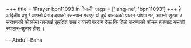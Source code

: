 +++
title = 'Prayer bpn11093 in नेपाली'
tags = ['lang-ne', 'bpn11093']
+++
हे अद्वितीय प्रभु ! आफ्नो प्रेमाद्र दयाको स्तनपान गराएर यो दुधे बालकको पालन–पोषण गर, आफ्नो सुरक्षा र संरक्षणको कोक्रोमा यसलाई सुरक्षित राख र यस्तो वरदान देऊ कि तिम्रो करुणाको कोमल हातबाट यसको स्याहार–सुसार होस् ।

-- Abdu'l-Bahá
